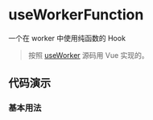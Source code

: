 # useWorkerFunction

一个在 worker 中使用纯函数的 Hook

> 按照 [useWorker](https://github.com/alewin/useWorker) 源码用 Vue 实现的。

## 代码演示

### 基本用法

<demo src="./demo/demo1.vue"
  language="vue"
  title="基本用法"
  desc="传入一个纯函数，对比使用worker和不使用worker的情况。可以看到在worker排序不影响主线程动画。">
</demo>
